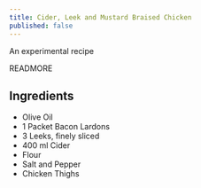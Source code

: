 ```yaml
---
title: Cider, Leek and Mustard Braised Chicken
published: false
---
```

An experimental recipe

READMORE

Ingredients
-----------

- Olive Oil
- 1 Packet Bacon Lardons
- 3 Leeks, finely sliced
- 400 ml Cider
- Flour
- Salt and Pepper
- Chicken Thighs

